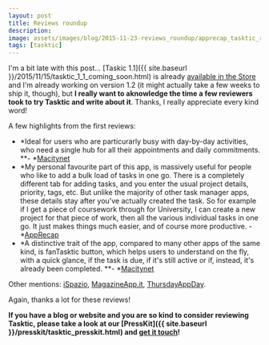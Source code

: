 ```yaml
---
layout: post
title: Reviews roundup
description:
image: assets/images/blog/2015-11-23-reviews_roundup/apprecap_tasktic_review.jpg
tags: [tasktic]
---
```

I'm a bit late with this post... [Taskic 1.1]({{ site.baseurl }}/2015/11/15/tasktic_1_1_coming_soon.html) is already [available in the Store](https://geo.itunes.apple.com/us/app/tasktic-manage-your-tasks/id1036139076?mt=8&at=1000l3L9&ct=website) and I'm already working on version 1.2 (it might actually take a few weeks to ship it, though), but **I really want to aknowledge the time a few reviewers took to try Tasktic and write about it**. Thanks, I really appreciate every kind word!

A few highlights from the first reviews:

-   *Ideal for users who are particurarly busy with day-by-day activities, who need a single hub for all their appointments and daily commitments. **- *[Macitynet](http://www.macitynet.it/tasktic-task-manager-ios/)
-   *My personal favourite part of this app, is massively useful for people who like to add a bulk load of tasks in one go. There is a completely different tab for adding tasks, and you enter the usual project details, priority, tags, etc. But unlike the majority of other task manager apps, these details stay after you've actually created the task. So for example if I get a piece of coursework through for University, I can create a new project for that piece of work, then all the various individual tasks in one go. It just makes things much easier, and of course more productive. - *[AppRecap](http://apprecap.net/tasktic-review/)
-   *A distinctive trait of the app, compared to many other apps of the same kind, is fanTasktic button, which helps users to understand on the fly, with a quick glance, if the task is due, if it's still active or if, instead, it's already been completed. **- *[Macitynet](http://www.macitynet.it/tasktic-task-manager-ios/)

Other mentions: [iSpazio](http://www.ispazio.net/542160/tasktic-un-task-manager-potente-e-facile-da-utilizzare-quickapp#), [MagazineApp.it](http://www.magazineapp.it/2015/11/10/recensione-app-tasktik/), [ThursdayAppDay](https://twitter.com/ThursdayAppDay/status/664193006346616832).

Again, thanks a lot for these reviews!

**If you have a blog or website and you are so kind to consider reviewing Tasktic, please take a look at our [PressKit]({{ site.baseurl }}/presskit/tasktic_presskit.html) and [get it touch](mailto:tasktic@cdf1982.com)!**